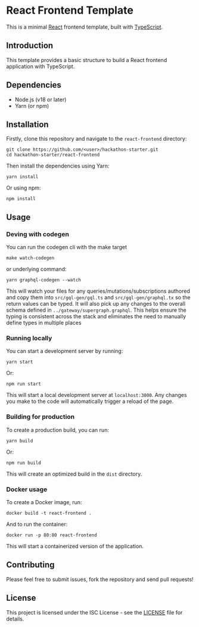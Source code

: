 # React Frontend Template

This is a minimal [React](https://reactjs.org/) frontend template, built with [TypeScript](https://www.typescriptlang.org/).

## Introduction

This template provides a basic structure to build a React frontend application with TypeScript.

## Dependencies

- Node.js (v18 or later)
- Yarn (or npm)

## Installation

Firstly, clone this repository and navigate to the `react-frontend` directory:

```
git clone https://github.com/<user>/hackathon-starter.git
cd hackathon-starter/react-frontend
```

Then install the dependencies using Yarn:

```
yarn install
```

Or using npm:

```
npm install
```

## Usage

### Deving with codegen
You can run the codegen cli with the make target
```
make watch-codegen
```

or underlying command:
```
yarn graphql-codegen --watch
```

This will watch your files for any queries/mutations/subscriptions authored and copy them into
`src/gql-gen/gql.ts` and `src/gql-gen/graphql.tx` so the return values can be typed. It will also pick up any
changes to the overall schema defined in `../gateway/supergraph.graphql`. This helps ensure the typing is
consistent across the stack and eliminates the need to manually define types in multiple places

### Running locally

You can start a development server by running:

```
yarn start
```

Or:

```
npm run start
```

This will start a local development server at `localhost:3000`. Any changes you make to the code will automatically trigger a reload of the page.

### Building for production

To create a production build, you can run:

```
yarn build
```

Or:

```
npm run build
```

This will create an optimized build in the `dist` directory.

### Docker usage

To create a Docker image, run:

```
docker build -t react-frontend .
```

And to run the container:

```
docker run -p 80:80 react-frontend
```

This will start a containerized version of the application.

## Contributing

Please feel free to submit issues, fork the repository and send pull requests!

## License

This project is licensed under the ISC License - see the [LICENSE](../LICENSE) file for details.
